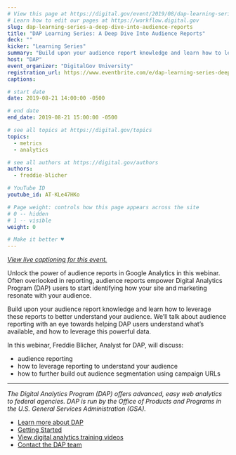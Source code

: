 ```yaml
---
# View this page at https://digital.gov/event/2019/08/dap-learning-series-a-deep-dive
# Learn how to edit our pages at https://workflow.digital.gov
slug: dap-learning-series-a-deep-dive-into-audience-reports
title: "DAP Learning Series: A Deep Dive Into Audience Reports"
deck: ""
kicker: "Learning Series"
summary: "Build upon your audience report knowledge and learn how to leverage these reports to better understand your audience."
host: "DAP"
event_organizer: "DigitalGov University"
registration_url: https://www.eventbrite.com/e/dap-learning-series-deep-dive-audience-reports-registration-59347257244
captions: 

# start date
date: 2019-08-21 14:00:00 -0500

# end date
end_date: 2019-08-21 15:00:00 -0500

# see all topics at https://digital.gov/topics
topics: 
  - metrics
  - analytics

# see all authors at https://digital.gov/authors
authors: 
  - freddie-blicher

# YouTube ID
youtube_id: AT-KLe47HKo

# Page weight: controls how this page appears across the site
# 0 -- hidden
# 1 -- visible
weight: 0

# Make it better ♥
---
```


_[View live captioning for this event.](https://www.captionedtext.com/client/event.aspx?EventID=3993567&CustomerID=321)_

Unlock the power of audience reports in Google Analytics in this webinar. Often overlooked in reporting, audience reports empower Digital Analytics Program (DAP) users to start identifying how your site and marketing resonate with your audience.

Build upon your audience report knowledge and learn how to leverage these reports to better understand your audience. We’ll talk about audience reporting with an eye towards helping DAP users understand what’s available, and how to leverage this powerful data.

In this webinar, Freddie Blicher, Analyst for DAP, will discuss:

- audience reporting
- how to leverage reporting to understand your audience
- how to further build out audience segmentation using campaign URLs

---

_The Digital Analytics Program (DAP) offers advanced, easy web analytics to federal agencies. DAP is run by the Office of Products and Programs in the U.S. General Services Administration (GSA)._

- [Learn more about DAP](https://www.digitalgov.gov/services/dap/)
- [Getting Started](https://github.com/digital-analytics-program/gov-wide-code)
- [View digital analytics training videos](https://www.youtube.com/playlist?list=PLd9b-GuOJ3nFwlyvLFUtmDpYFKezhot8P)
- [Contact the DAP team](mailto:dap@support.digitalgov.gov)
